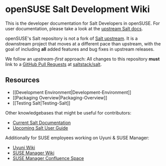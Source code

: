 # openSUSE Salt Development Wiki

This is the developer documentation for Salt Developers in openSUSE. For user documentation, please take a look at the [upstream Salt docs](https://docs.saltproject.io/en/latest/).

openSUSE's Salt repository is not a fork of [Salt upstream](https://github.com/saltstack/salt). It is a downstream project that moves at a different pace than upstream, with the goal of including **all** added features and bug fixes in upstream releases.

We follow an _upstream-first_ approach: All changes to this repository **must** link to a [GitHub Pull Requests](https://docs.github.com/en/free-pro-team@latest/github/collaborating-with-issues-and-pull-requests/about-pull-requests) at [saltstack/salt](https://github.com/saltstack/salt).

## Resources

- [[Development Environment|Development-Environment]]
- [[Packaging Overview|Packaging-Overview]]
- [[Testing Salt|Testing-Salt]]

Other knowledgebases that might be useful for contributors:
- [Current Salt Documentation](https://docs.saltproject.io)
- [Upcoming Salt User Guide](https://saltstack.gitlab.io/open/docs/salt-user-guide/index.html)

Additionally for SUSE employees working on Uyuni & SUSE Manager:
- [Uyuni Wiki](https://github.com/uyuni-project/uyuni/wiki)
- [SUSE Manager Wiki](https://github.com/SUSE/spacewalk/wiki)
- [SUSE Manager Confluence Space](https://confluence.suse.com/display/SUSEMANAGER)
